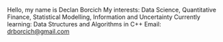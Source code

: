
Hello, my name is Declan Borcich
My interests: Data Science, Quantitative Finance, Statistical Modelling, Information and Uncertainty
Currently learning: Data Structures and Algorithms in C++
Email: drborcich@gmail.com

